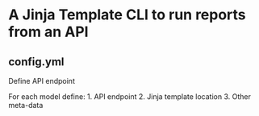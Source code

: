 # A Jinja Template CLI to run reports from an API

## config.yml

Define API endpoint

For each model define:
    1. API endpoint
    2. Jinja template location
    3. Other meta-data
